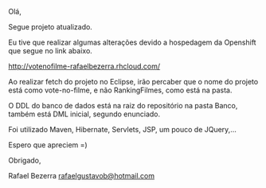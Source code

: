Olá,

Segue projeto atualizado.

Eu tive que realizar algumas alterações devido a hospedagem da Openshift que segue no link abaixo.

http://votenofilme-rafaelbezerra.rhcloud.com/

Ao realizar fetch do projeto no Eclipse, irão percaber que o nome do projeto está como vote-no-filme, e não RankingFilmes, como está na pasta.

O DDL do banco de dados está na raiz do repositório na pasta Banco, também está DML inicial, segundo enunciado.

Foi utilizado Maven, Hibernate, Servlets, JSP, um pouco de JQuery,...

Espero que apreciem =)

Obrigado,

Rafael Bezerra
rafaelgustavob@hotmail.com

